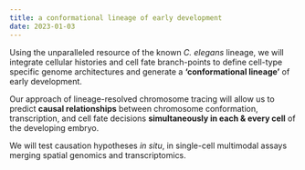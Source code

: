```yaml
---
title: a conformational lineage of early development
date: 2023-01-03
---
```

<!--more-->
<p>Using the unparalleled resource of the known <em>C. elegans</em> lineage, we will integrate cellular histories and cell fate branch-points to define cell-type specific genome architectures and generate a <b>‘conformational lineage’</b> of early development. 

Our approach of lineage-resolved chromosome tracing will allow us to predict <b>causal relationships</b> between chromosome conformation, transcription, and cell fate decisions <b>simultaneously in each & every cell</b> of the developing embryo. 

We will test causation hypotheses <em>in situ</em>, in single-cell multimodal assays merging spatial genomics and transcriptomics.</p>





